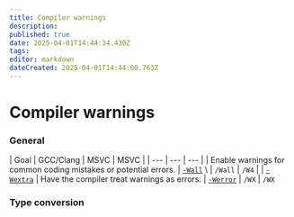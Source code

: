 ```yaml
---
title: Compiler warnings
description: 
published: true
date: 2025-04-01T14:44:34.430Z
tags: 
editor: markdown
dateCreated: 2025-04-01T14:44:00.763Z
---
```


# Compiler warnings




### General

| Goal | GCC/Clang | MSVC | MSVC |
| --- | --- | --- |
| Enable warnings for common coding mistakes or potential errors. | [`-Wall`](https://clang.llvm.org/docs/DiagnosticsReference.html#wall) \ | `/Wall` | `/W4`
|  | [`-Wextra`](https://clang.llvm.org/docs/DiagnosticsReference.html#wextra)
| Have the compiler treat warnings as errors. | [`-Werror`](https://gcc.gnu.org/onlinedocs/gcc/Warning-Options.html) | `/WX` | `/WX`

### Type conversion

